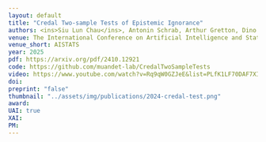 ```yaml
---
layout: default
title: "Credal Two-sample Tests of Epistemic Ignorance"
authors: <ins>Siu Lun Chau</ins>, Antonin Schrab, Arthur Gretton, Dino Sejdinovic, Krikamol Muandet 
venue: The International Conference on Artificial Intelligence and Statistics
venue_short: AISTATS
year: 2025
pdf: https://arxiv.org/pdf/2410.12921
code: https://github.com/muandet-lab/CredalTwoSampleTests
video: https://www.youtube.com/watch?v=Rq9qW0GZJeE&list=PLfK1LF70DAF7XIXTUWxnB0Rqatun7evOL&index=2
doi: 
preprint: "false"
thumbnail: "../assets/img/publications/2024-credal-test.png"
award: 
UAI: true
XAI:
PM:
---
```

